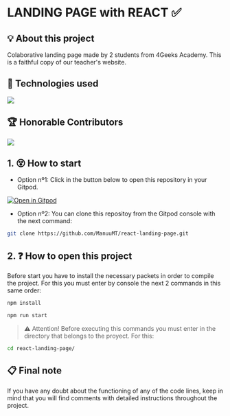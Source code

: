# LANDING PAGE with REACT ✅


## 💡 About this project


Colaborative landing page made by 2 students from 4Geeks Academy. This is a faithful copy of our teacher's website.  



## 🚀 Technologies used


![](https://i.imgur.com/z6iuNDI.png)


## 🏆 Honorable Contributors


![](https://i.imgur.com/yHDBZFw.png)


## 1. 😵 How to start


- Option nº1: Click in the button below to open this repository in your Gitpod.


[![Open in Gitpod](https://gitpod.io/button/open-in-gitpod.svg)](https://github.com/ManuuMT/react-landing-page.git)


- Option nº2: You can clone this repositoy from the Gitpod console with the next command:

```sh
git clone https://github.com/ManuuMT/react-landing-page.git
```


## 2. ❓ How to open this project


Before start you have to install the necessary packets in order to compile the project. For this you must enter by console the next 2 commands in this same order: 


```sh
npm install

```

```sh
npm run start
```

> ⚠ Attention! Before executing this commands you must enter in the directory that belongs to the proyect. For this:

```sh
cd react-landing-page/
```


## 📋 Final note

If you have any doubt about the functioning of any of the code lines, keep in mind that you will find comments with detailed instructions throughout the project.


